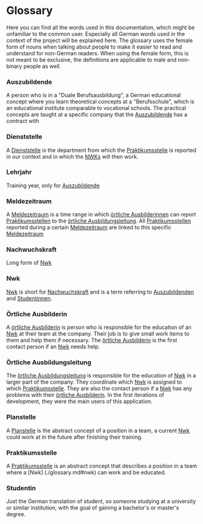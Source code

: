 # Glossary

Here you can find all the words used in this documentation, which might be
unfamiliar to the common user.
Especially all German words used in the context of the project will be explained here.
The glossary uses the female form of nouns when talking about people to make it easier to
read and understand for non-German readers.
When using the female form, this is not meant to be exclusive, the definitions
are applicable to male and non-binary people as well.

### Auszubildende

A person who is in a "Duale Berufsausbildung", a German educational concept where you learn theoretical
concepts at a "Berufsschule", which is an educational institute comparable to vocational schools.
The practical concepts are taught at a specific company that the [Auszubildende](./glossary.md#auszubildende)
has a contract with

### Dienststelle

A [Dienststelle](#dienststelle) is the department from which the [Praktikumsstelle](#praktikumsstelle) is reported in our context and in which the [NWKs](#nachwuchskraft) will then work.

### Lehrjahr

Training year, only for [Auszubildende](#auszubildende)

### Meldezeitraum

A [Meldezeitraum](./glossary.md#meldezeitraum) is a time range in which [örtliche Ausbilderinnen](./glossary.md#ortliche-ausbilderin) can
report [Praktikumsstellen](./glossary.md#praktikumsstelle) to the [örtliche Ausbildungsleitung](./glossary.md#ortliche-ausbildungsleitung).
All [Praktikumsstellen](./glossary.md#praktikumsstelle) reported during a certain [Meldezeitraum](./glossary.md#meldezeitraum) are linked to this specific [Meldezeitraum](./glossary.md#meldezeitraum)

### Nachwuchskraft
Long form of [Nwk](./glossary.md#nwk)

### Nwk
[Nwk](./glossary.md#nwk) is short for [Nachwuchskraft](./glossary.md#nachwuchskraft) and is a term referring to [Auszubildenden](./glossary.md#auszubildende) and [Studentinnen](./glossary.md#studentin).

### Örtliche Ausbilderin

A [örtliche Ausbilderin](./glossary.md#ortliche-ausbilderin) is person who is responsible for the education of an [Nwk](./glossary.md#nwk) at their team at the company. Their job is to give small work items to them and help them if necessary.
The [örtliche Ausbilderin](./glossary.md#ortliche-ausbilderin) is the first contact person if an [Nwk](./glossary.md#nwk) needs help.

### Örtliche Ausbildungsleitung

The [örtliche Ausbildungsleitung](./glossary.md#ortliche-ausbildungsleitung) is responsible for the education of [Nwk](./glossary.md#nwk) in a larger part of the company.
They coordinate which [Nwk](./glossary.md#nwk) is assigned to which [Praktikumsstelle](./glossary.md#praktikumsstelle).
They are also the contact person if a [Nwk](./glossary.md#nwk) has any problems with their [örtliche Ausbilderin](./glossary.md#ortliche-ausbilderin).
In the first iterations of development, they were the main users of this application.

### Planstelle
A [Planstelle](./glossary.md#planstelle) is the abstract concept of a position in a team,
a current [Nwk](./glossary.md#nwk) could work at in the future after finishing their training. 

### Praktikumsstelle

A [Praktikumsstelle](./glossary.md#praktikumsstelle) is an abstract concept that describes a position in a team where a [Nwk] (./glossary.md#nwk) can work and be educated.

### Studentin
Just the German translation of student, so someone studying at a university or similar institution,
with the goal of gaining a bachelor's or master's degree.